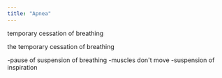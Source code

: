 ```yaml
---
title: "Apnea"
---
```

temporary cessation of breathing

the temporary cessation of breathing

-pause of suspension of breathing
-muscles don't move
-suspension of inspiration

